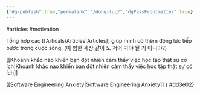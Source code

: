 ```yaml
---
{"dg-publish":true,"permalink":"/dong-luc/","dgPassFrontmatter":true}
---
```


#articles #motivation 

Tổng hợp các [[Articals/Articles\|Articles]] giúp mình có thêm động lực tiếp bước trong cuộc sống. (이 험한 세상 같이 노 저어 가야 될 거 아니야?)

[[Khoảnh khắc nào khiến bạn đột nhiên cảm thấy việc học tập thật sự có ích\|Khoảnh khắc nào khiến bạn đột nhiên cảm thấy việc học tập thật sự có ích]]

[[Software Engineering Anxiety\|Software Engineering Anxiety]]
{ #dd3e02}

